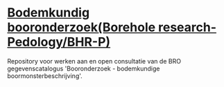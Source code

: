 # [Bodemkundig booronderzoek(Borehole research-Pedology/BHR-P)](https://broprogramma.github.io/BHR-P/)
Repository voor werken aan en open consultatie van de BRO gegevenscatalogus 'Booronderzoek - bodemkundige boormonsterbeschrijving'.

